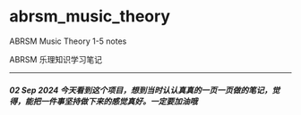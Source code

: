 # abrsm_music_theory

ABRSM Music Theory 1-5 notes

ABRSM 乐理知识学习笔记



----
##### 02 Sep 2024 今天看到这个项目，想到当时认认真真的一页一页做的笔记，觉得，能把一件事坚持做下来的感觉真好。一定要加油哦
